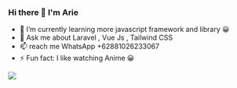 ### Hi there 👋 I'm Arie 

- 🌱 I’m currently learning more javascript framework and library 😀
- 💬 Ask me about Laravel , Vue Js , Tailwind CSS
- 📫 reach me WhatsApp +62881026233067 
- ⚡ Fun fact: I like watching Anime 😀
   
 
<img src="https://github-readme-stats.vercel.app/api?username=arie75">

